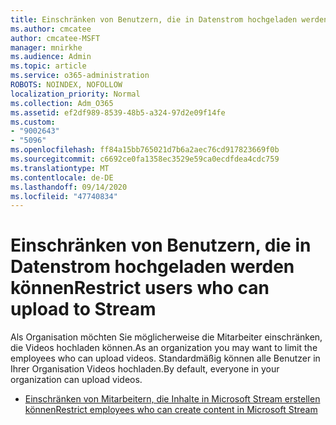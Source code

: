 ```yaml
---
title: Einschränken von Benutzern, die in Datenstrom hochgeladen werden können
ms.author: cmcatee
author: cmcatee-MSFT
manager: mnirkhe
ms.audience: Admin
ms.topic: article
ms.service: o365-administration
ROBOTS: NOINDEX, NOFOLLOW
localization_priority: Normal
ms.collection: Adm_O365
ms.assetid: ef2df989-8539-48b5-a324-97d2e09f14fe
ms.custom:
- "9002643"
- "5096"
ms.openlocfilehash: ff84a15bb765021d7b6a2aec76cd917823669f0b
ms.sourcegitcommit: c6692ce0fa1358ec3529e59ca0ecdfdea4cdc759
ms.translationtype: MT
ms.contentlocale: de-DE
ms.lasthandoff: 09/14/2020
ms.locfileid: "47740834"
---
```

# <a name="restrict-users-who-can-upload-to-stream"></a><span data-ttu-id="ca484-102">Einschränken von Benutzern, die in Datenstrom hochgeladen werden können</span><span class="sxs-lookup"><span data-stu-id="ca484-102">Restrict users who can upload to Stream</span></span>

<span data-ttu-id="ca484-103">Als Organisation möchten Sie möglicherweise die Mitarbeiter einschränken, die Videos hochladen können.</span><span class="sxs-lookup"><span data-stu-id="ca484-103">As an organization you may want to limit the employees who can upload videos.</span></span> <span data-ttu-id="ca484-104">Standardmäßig können alle Benutzer in Ihrer Organisation Videos hochladen.</span><span class="sxs-lookup"><span data-stu-id="ca484-104">By default, everyone in your organization can upload videos.</span></span>

- [<span data-ttu-id="ca484-105">Einschränken von Mitarbeitern, die Inhalte in Microsoft Stream erstellen können</span><span class="sxs-lookup"><span data-stu-id="ca484-105">Restrict employees who can create content in Microsoft Stream</span></span>](https://docs.microsoft.com/stream/restrict-uploaders)
